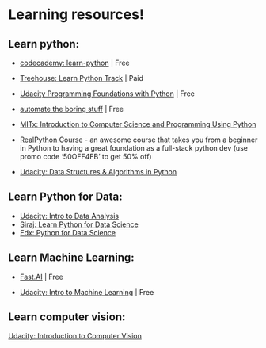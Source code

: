 # Learning resources!

## Learn python:

- [codecademy: learn-python](https://www.codecademy.com/learn/learn-python) | Free

- [Treehouse: Learn Python Track](https://teamtreehouse.com/tracks/learn-python) | Paid

- [Udacity Programming Foundations with Python](https://www.udacity.com/course/programming-foundations-with-python--ud036) | Free

- [automate the boring stuff](https://automatetheboringstuff.com/) | Free

- [MITx: Introduction to Computer Science and Programming Using Python](https://www.edx.org/course/introduction-computer-science-mitx-6-00-1x-0)

- [RealPython Course](https://realpython.com/) - an awesome course that takes you from a beginner in Python to having a great foundation as a full-stack python dev (use promo code ‘50OFF4FB’ to get 50% off)

- [Udacity: Data Structures & Algorithms in Python](https://www.udacity.com/course/data-structures-and-algorithms-in-python--ud513)

## Learn Python for Data:
- [Udacity: Intro to Data Analysis](https://www.udacity.com/course/intro-to-data-analysis--ud170)
- [Siraj: Learn Python for Data Science](https://www.youtube.com/watch?v=T5pRlIbr6gg&list=PL2-dafEMk2A6QKz1mrk1uIGfHkC1zZ6UU)
- [Edx: Python for Data Science](https://www.edx.org/course/python-for-data-science)

## Learn Machine Learning:
- [Fast.AI](http://www.fast.ai/) | Free

- [Udacity: Intro to Machine Learning](https://eu.udacity.com/course/intro-to-machine-learning--ud120) | Free

## Learn computer vision:
[Udacity: Introduction to Computer Vision](https://www.udacity.com/course/introduction-to-computer-vision--ud810)